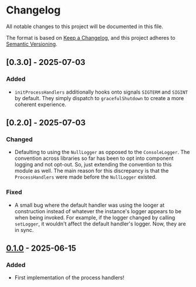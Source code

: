 # Changelog

All notable changes to this project will be documented in this file.

The format is based on [Keep a Changelog](https://keepachangelog.com/en/1.1.0/),
and this project adheres to [Semantic Versioning](https://semver.org/spec/v2.0.0.html).

## [0.3.0] - 2025-07-03

### Added

- `initProcessHandlers` additionally hooks onto signals `SIGTERM` and `SIGINT` by 
default. They simply dispatch to `gracefulShutdown` to create a more coherent experience.

## [0.2.0] - 2025-07-03

### Changed

- Defaulting to using the `NullLogger` as opposed to the `ConsoleLogger`. The convention
across libraries so far has been to opt into component logging and not opt-out. So, just
extending the convention to this module as well. The main reason for this discrepancy
is that the `ProcessHandlers` were made before the `NullLogger` existed.

### Fixed

- A small bug where the default handler was using the looger at construction instead of
whatever the instance's logger appears to be when being invoked. For example, if the
logger changed by calling `setLogger`, it wouldn't affect the default handler's logger.
Now, they are in sync.

## [0.1.0] - 2025-06-15

### Added

- First implementation of the process handlers!

[0.1.0]: https://github.com/infra-blocks/ts-process-handlers/releases/tag/v0.1.0
